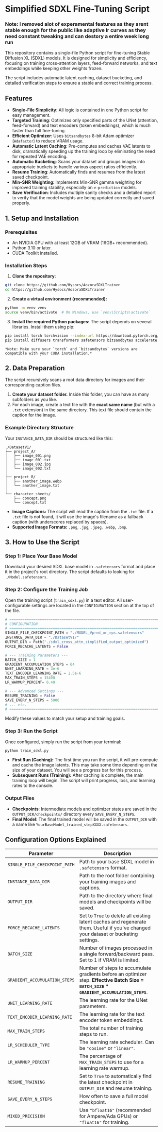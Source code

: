 # Simplified SDXL Fine-Tuning Script

### Note: I removed alot of experamental features as they arent stable enough for the public like adaptive lr curves as they need constant tweaking and can destory a entire week long run

This repository contains a single-file Python script for fine-tuning Stable Diffusion XL (SDXL) models. It is designed for simplicity and efficiency, focusing on training cross-attention layers, feed-forward networks, and text embeddings while keeping other weights frozen.

The script includes automatic latent caching, dataset bucketing, and detailed verification steps to ensure a stable and correct training process.

## Features

-   **Single-File Simplicity**: All logic is contained in one Python script for easy management.
-   **Targeted Training**: Optimizes only specified parts of the UNet (attention, feed-forward) and text encoders (token embeddings), which is much faster than full fine-tuning.
-   **Efficient Optimizer**: Uses `bitsandbytes` 8-bit Adam optimizer (`Adafactor`) to reduce VRAM usage.
-   **Automatic Latent Caching**: Pre-computes and caches VAE latents to disk, dramatically speeding up the training loop by eliminating the need for repeated VAE encoding.
-   **Automatic Bucketing**: Scans your dataset and groups images into appropriate buckets to handle various aspect ratios efficiently.
-   **Resume Training**: Automatically finds and resumes from the latest saved checkpoint.
-   **Min-SNR Weighting**: Implements Min-SNR gamma weighting for improved training stability, especially on `v-prediction` models.
-   **Save Verification**: Includes multiple sanity checks and a detailed report to verify that the model weights are being updated correctly and saved properly.

## 1. Setup and Installation

### Prerequisites
-   An NVIDIA GPU with at least 12GB of VRAM (16GB+ recommended).
-   Python 3.10 or later.
-   CUDA Toolkit installed.

### Installation Steps
1.  **Clone the repository:**
```bash
git clone https://github.com/Hysocs/AozoraSDXLTrainer
cd https://github.com/Hysocs/AozoraSDXLTrainer
```

2.  **Create a virtual environment (recommended):**
```bash
python -m venv venv
source venv/bin/activate  # On Windows, use `venv\Scripts\activate`
```

3.  **Install the required Python packages:**
    The script depends on several libraries. Install them using pip:
```bash
pip install torch torchvision --index-url https://download.pytorch.org/whl/cu118
pip install diffusers transformers safetensors bitsandbytes accelerate tqdm
```
    *Note: Make sure your `torch` and `bitsandbytes` versions are compatible with your CUDA installation.*

## 2. Data Preparation

The script recursively scans a root data directory for images and their corresponding caption files.

1.  **Create your dataset folder.** Inside this folder, you can have as many subfolders as you like.
2.  For each image, create a text file with the **exact same name** (but with a `.txt` extension) in the same directory. This text file should contain the caption for the image.

### Example Directory Structure

Your `INSTANCE_DATA_DIR` should be structured like this:

```
./DatasetV1/
├── project_A/
│   ├── image_001.png
│   ├── image_001.txt
│   ├── image_002.jpg
│   └── image_002.txt
│
├── project_B/
│   ├── another_image.webp
│   └── another_image.txt
│
└── character_sheets/
    ├── concept.png
    └── concept.txt
```
-   **Image Captions:** The script will read the caption from the `.txt` file. If a `.txt` file is not found, it will use the image's filename as a fallback caption (with underscores replaced by spaces).
-   **Supported Image Formats:** `.png`, `.jpg`, `.jpeg`, `.webp`, `.bmp`.

## 3. How to Use the Script

### Step 1: Place Your Base Model

Download your desired SDXL base model in `.safetensors` format and place it in the project's root directory. The script defaults to looking for `./Model.safetensors`.

### Step 2: Configure the Training Job

Open the training script (`train_sdxl.py`) in a text editor. All user-configurable settings are located in the `CONFIGURATION` section at the top of the file.

```python
# ====================================================================================
# CONFIGURATION
# ====================================================================================
SINGLE_FILE_CHECKPOINT_PATH = "./MODEL_Vpred_or_eps.safetensors"
INSTANCE_DATA_DIR = "./DatasetV1/"
OUTPUT_DIR = Path("./sdxl_cross_attn_simplified_output_optimized")
FORCE_RECACHE_LATENTS = False

# --- Training Parameters ---
BATCH_SIZE = 1
GRADIENT_ACCUMULATION_STEPS = 64
UNET_LEARNING_RATE = 3e-6
TEXT_ENCODER_LEARNING_RATE = 1.5e-6
MAX_TRAIN_STEPS = 15400
LR_WARMUP_PERCENT= 0.40

# --- Advanced Settings ---
RESUME_TRAINING = False
SAVE_EVERY_N_STEPS = 5000
# ... etc.
# ====================================================================================
```

Modify these values to match your setup and training goals.

### Step 3: Run the Script

Once configured, simply run the script from your terminal:

```bash
python train_sdxl.py
```

-   **First Run (Caching):** The first time you run the script, it will pre-compute and cache the image latents. This may take some time depending on the size of your dataset. You will see a progress bar for this process.
-   **Subsequent Runs (Training):** After caching is complete, the main training loop will begin. The script will print progress, loss, and learning rates to the console.

### Output Files

-   **Checkpoints**: Intermediate models and optimizer states are saved in the `OUTPUT_DIR/checkpoints/` directory every `SAVE_EVERY_N_STEPS`.
-   **Final Model**: The final trained model will be saved in the `OUTPUT_DIR` with a name like `YourBaseModel_trained_stepXXXX.safetensors`.

## Configuration Options Explained

| Parameter                       | Description                                                                                                                              |
| ------------------------------- | ---------------------------------------------------------------------------------------------------------------------------------------- |
| `SINGLE_FILE_CHECKPOINT_PATH`   | Path to your base SDXL model in `.safetensors` format.                                                                                   |
| `INSTANCE_DATA_DIR`             | Path to the root folder containing your training images and captions.                                                                    |
| `OUTPUT_DIR`                    | Path to the directory where final models and checkpoints will be saved.                                                                  |
| `FORCE_RECACHE_LATENTS`         | Set to `True` to delete all existing latent caches and regenerate them. Useful if you've changed your dataset or bucketing settings.      |
| `BATCH_SIZE`                    | Number of images processed in a single forward/backward pass. Set to 1 if VRAM is limited.                                               |
| `GRADIENT_ACCUMULATION_STEPS`   | Number of steps to accumulate gradients before an optimizer step. **Effective Batch Size = `BATCH_SIZE` * `GRADIENT_ACCUMULATION_STEPS`**. |
| `UNET_LEARNING_RATE`            | The learning rate for the UNet parameters.                                                                                               |
| `TEXT_ENCODER_LEARNING_RATE`    | The learning rate for the text encoder token embeddings.                                                                                 |
| `MAX_TRAIN_STEPS`               | The total number of training steps to run.                                                                                               |
| `LR_SCHEDULER_TYPE`             | The learning rate scheduler. Can be `"cosine"` or `"linear"`.                                                                            |
| `LR_WARMUP_PERCENT`             | The percentage of `MAX_TRAIN_STEPS` to use for a learning rate warmup.                                                                   |
| `RESUME_TRAINING`               | Set to `True` to automatically find the latest checkpoint in `OUTPUT_DIR` and resume training.                                            |
| `SAVE_EVERY_N_STEPS`            | How often to save a full model checkpoint.                                                                                               |
| `MIXED_PRECISION`               | Use `"bfloat16"` (recommended for Ampere/Ada GPUs) or `"float16"` for training.                                                          |
